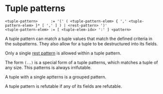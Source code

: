 # Tuple patterns
```
<tuple-pattern>      := '(' ( <tuple-pattern-elem> { ',' <tuple-pattern-elem> }* [ ',' ] ) | <rest-pattern> ')'
<tuple-pattern-elem> := [ <tuple-elem-idx> ':' ] <pattern>
```

A tuple pattern can match a tuple values that match the defined criteria in the subpatterns.
They also allow for a tuple to be destructured into its fields.

Only a single [rest pattern](./rest-patterns.md) is allowed within a tuple pattern.

The form `(..)` is a special form of a tuple patterns, which matches a tuple of any size.
This patterns is always irrifutable.

A tuple with a single aptterns is a grouped pattern.

A tuple pattern is refutable if any of its fields are refutable.
